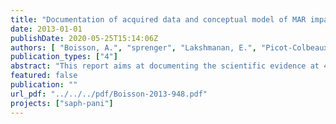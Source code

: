 ```yaml
---
title: "Documentation of acquired data and conceptual model of MAR impact  input for WP5 modelling"
date: 2013-01-01
publishDate: 2020-05-25T15:14:06Z
authors: [ "Boisson, A.", "sprenger", "Lakshmanan, E.", "Picot-Colbeaux, G.", "Ghosh, N. C.", "Ahmed, S.", "Kumar, S.", "Singh, S.", "Thirunavukkarasu, M." ]
publication_types: ["4"]
abstract: "This report aims at documenting the scientific evidence at 4 managed aquifer recharge (MAR) sites in India after 18 months duration of the EU (European Union) funded project SAPH PANI. The site investigations include compilation of previously existing data, a wide range of field experiments, surface-/groundwater and sediment sampling, data analysis, interpretation and the development of (preliminary) conceptual models. The MAR sites are realised under a wide range of geological and hydrological conditions and the covered aspects can be summarised as:..."
featured: false
publication: ""
url_pdf: "../../../pdf/Boisson-2013-948.pdf"
projects: ["saph-pani"]
---
```


